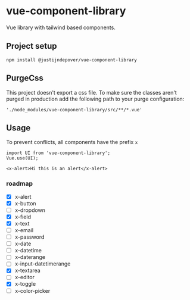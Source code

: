 # vue-component-library

Vue library with tailwind based components.

## Project setup

```
npm install @justijndepover/vue-component-library
```

## PurgeCss

This project doesn't export a css file. To make sure the classes aren't purged in production add the following path to your purge configuration:
```
'./node_modules/vue-component-library/src/**/*.vue'
```

## Usage

To prevent conflicts, all components have the prefix `x`

```vue
import UI from 'vue-component-library';
Vue.use(UI);

<x-alert>Hi this is an alert</x-alert>
```

### roadmap

-   [x] x-alert
-   [x] x-button
-   [ ] x-dropdown
-   [x] x-field
-   [x] x-text
-   [ ] x-email
-   [ ] x-password
-   [ ] x-date
-   [ ] x-datetime
-   [ ] x-daterange
-   [ ] x-input-datetimerange
-   [x] x-textarea
-   [ ] x-editor
-   [x] x-toggle
-   [ ] x-color-picker
